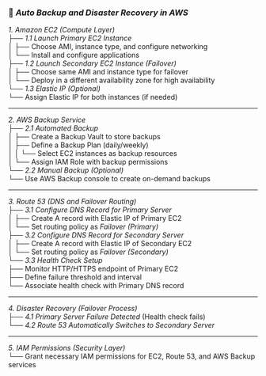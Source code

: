 ### 🌳 *Auto Backup and Disaster Recovery in AWS*  

*1. Amazon EC2 (Compute Layer)*  
├── *1.1 Launch Primary EC2 Instance*  
│   ├── Choose AMI, instance type, and configure networking  
│   └── Install and configure applications  
├── *1.2 Launch Secondary EC2 Instance (Failover)*  
│   ├── Choose same AMI and instance type for failover  
│   └── Deploy in a different availability zone for high availability  
└── *1.3 Elastic IP (Optional)*  
    └── Assign Elastic IP for both instances (if needed)  

---

*2. AWS Backup Service*  
├── *2.1 Automated Backup*  
│   ├── Create a Backup Vault to store backups  
│   ├── Define a Backup Plan (daily/weekly)  
│   │   └── Select EC2 instances as backup resources  
│   └── Assign IAM Role with backup permissions  
└── *2.2 Manual Backup (Optional)*  
    └── Use AWS Backup console to create on-demand backups  

---

*3. Route 53 (DNS and Failover Routing)*  
├── *3.1 Configure DNS Record for Primary Server*  
│   ├── Create A record with Elastic IP of Primary EC2  
│   └── Set routing policy as *Failover (Primary)*  
├── *3.2 Configure DNS Record for Secondary Server*  
│   ├── Create A record with Elastic IP of Secondary EC2  
│   └── Set routing policy as *Failover (Secondary)*  
└── *3.3 Health Check Setup*  
    ├── Monitor HTTP/HTTPS endpoint of Primary EC2  
    ├── Define failure threshold and interval  
    └── Associate health check with Primary DNS record  

---

*4. Disaster Recovery (Failover Process)*  
├── *4.1 Primary Server Failure Detected* (Health check fails)  
└── *4.2 Route 53 Automatically Switches to Secondary Server*  

---

*5. IAM Permissions (Security Layer)*  
└── Grant necessary IAM permissions for EC2, Route 53, and AWS Backup services